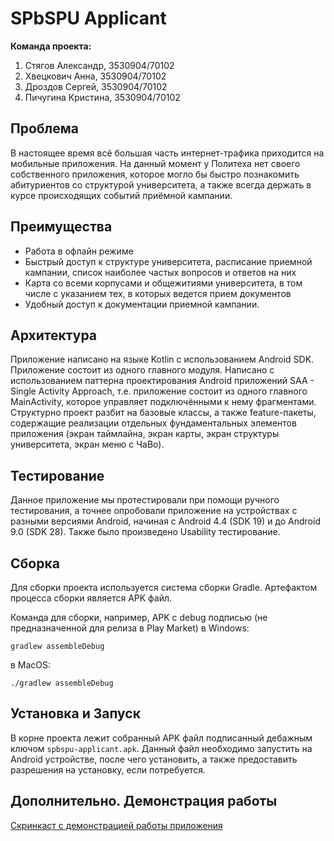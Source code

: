 # SPbSPU Applicant
**Команда проекта:**
1. Стягов Александр, 3530904/70102
2. Хвецкович Анна, 3530904/70102
3. Дроздов Сергей, 3530904/70102
4. Пичугина Кристина, 3530904/70102

## Проблема
В настоящее время всё большая часть интернет-трафика приходится на мобильные приложения. На данный момент у Политеха нет своего собственного приложения, которое могло бы быстро познакомить абитуриентов со структурой университета, а также всегда держать в курсе происходящих событий приёмной кампании.

## Преимущества
* Работа в офлайн режиме
* Быстрый доступ к структуре университета, расписание приемной кампании, список наиболее частых вопросов и ответов на них
* Карта со всеми корпусами и общежитиями университета, в том числе с указанием тех, в которых ведется прием документов
* Удобный доступ к документации приемной кампании.

## Архитектура
Приложение написано на языке Kotlin с использованием Android SDK. Приложение состоит из одного главного модуля. Написано с использованием паттерна проектирования Android приложений SAA - Single Activity Approach, т.е. приложение состоит из одного главного MainActivity, которое управляет подключёнными к нему фрагментами.
Структурно проект разбит на базовые классы, а также feature-пакеты, содержащие реализации отдельных фундаментальных элементов приложения (экран таймлайна, экран карты, экран структуры университета, экран меню с ЧаВо).

## Тестирование
Данное приложение мы протестировали при помощи ручного тестирования, а точнее опробовали приложение на устройствах с разными версиями Android, начиная с Android 4.4 (SDK 19) и до Android 9.0 (SDK 28). Также было произведено Usability тестирование.

## Сборка
Для сборки проекта используется система сборки Gradle. Артефактом процесса сборки является APK файл.

Команда для сборки, например, APK с debug подписью (не предназначенной для релиза в Play Market) в Windows:
```
gradlew assembleDebug
```
в MacOS:
```
./gradlew assembleDebug
```

## Установка и Запуск
В корне проекта лежит собранный APK файл подписанный дебажным ключом `spbspu-applicant.apk`. Данный файл необходимо запустить на Android устройстве, после чего установить, а также предоставить разрешения на установку, если потребуется.

## Дополнительно. Демонстрация работы
[Скринкаст с демонстрацией работы приложения](https://vk.com/away.php?utf=1&to=https%3A%2F%2Fyoutu.be%2FwfuFaOCyHpc)
